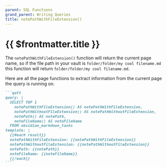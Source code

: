 ```yaml
---
parent: SQL Functions
grand_parent: Writing Queries
title: notePathWithFileExtension()
---
```

# {{ $frontmatter.title }}

The `notePathWithFileExtension()` function will return the current page name, so if the file path in your vault is `folder/folder/my cool filename.md` this function will return `folder/folder/my cool filename.md`.

Here are all the page functions to extract information from the current page the query is running on.

````markdown
```qatt
query: |
  SELECT TOP 1 
    notePathWithFileExtension() AS notePathWithFileExtension,
    notePathWithoutFileExtension() AS notePathWithoutFileExtension,
    notePath() AS notePath,
    noteFileName() AS noteFileName
  FROM obsidian_markdown_tasks
template: |
  {{#each result}}
  notePathWithFileExtension: {{notePathWithFileExtension}}
  notePathWithoutFileExtension: {{notePathWithoutFileExtension}}
  notePath: {{notePath}}
  noteFileName: {{noteFileName}}  
  {{/each}}
```
````
